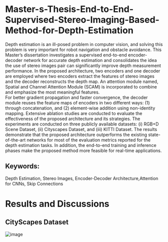 # Master-s-Thesis-End-to-End-Supervised-Stereo-Imaging-Based-Method-for-Depth-Estimation
Depth estimation is an ill-posed problem in computer vision, and solving this problem is very important for robot navigation and obstacle avoidance. This Master’s dissertation investigates a supervised end-to-end encoder-decoder network for accurate depth estimation and consolidates the idea the use of stereo images pair can significantly improve depth measurement performance. In the proposed architecture, two encoders and one decoder are employed where two encoders extract the features of stereo images and the decoder reconstructs the depth map. An attention module named, Spatial and Channel Attention Module (SCAM) is incorporated to combine and emphasize the most meaningful features.  
For better gradient propagation and faster convergence, the decoder module reuses the feature maps of encoders in two different ways: (1) through concatenation, and (2) element-wise addition using non-identity mapping. Extensive ablation studies are conducted to evaluate the effectiveness of the proposed architecture and its strategies. The experiments are conducted on three publicly available datasets: (i) RGB+D Scene Dataset, (ii) Cityscapes Dataset, and (iii) KITTI Dataset. The results demonstrate that the proposed architecture outperforms the existing state-of-the-art networks for most of the evaluation metrics reported for the depth estimation tasks. In addition, the end-to-end training and inference phases make the proposed method more feasible for real-time applications.
## Keywords: 
Depth Estimation, Stereo Images, Encoder-Decoder Architecture,Attention for CNNs, Skip Connections

# Results and Discussions

## CityScapes Dataset
![image](https://user-images.githubusercontent.com/56618776/126769709-32179923-5766-4be8-8714-c3460c5d1803.png)
